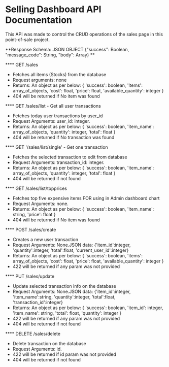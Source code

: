 # Selling Dashboard API Documentation

This API was made to control the CRUD operations of the sales page in this point-of-sale project.

**Response Schema: JSON OBJECT {"success": Boolean, "message_code": String, "body": Array} **

**** GET /sales  

* Fetches all items (Stocks) from the database
* Request arguments: none
* Returns: An object as per below: { 'success': boolean, 'items': array_of_objects, 'cost': float, 'price': float, 'available_quantity': integer }
* 404 will be returned if No item was found

**** GET /sales/list - Get all user transactions

* Fetches today user transactions by user_id
* Request Arguments: user_id: integer.
* Returns: An object as per below: { 'success': boolean, 'item_name': array_of_objects, 'quantity': integer, 'total': float }
* 404 will be returned if No transaction was found

**** GET '/sales/list/single' - Get one transaction 

* Fetches the selected transaction to edit from database
* Request Arguments: transaction_id: integer.
* Returns: An object as per below: { 'success': boolean, 'item_name': array_of_objects, 'quantity': integer, 'total': float }
* 404 will be returned if not found

**** GET /sales/list/topprices

* Fetches top five expensive items FOR using in Admin dashboard chart
* Request Arguments: none.
* Returns: An object as per below: { 'success': boolean, 'item_name': string, 'price': float }
* 404 will be returned if No item was found

**** POST /sales/create 

* Creates a new user transaction 
* Request Arguments: None.JSON data: {'item_id':integer, 'quantity':integer, 'total':float, 'current_user_id':integer}
* Returns: An object as per below: { 'success': boolean, 'items': array_of_objects, 'cost': float, 'price': float, 'available_quantity': integer }
* 422 will be returned if any param was not provided

**** PUT /sales/update

* Update selected transaction info on the database
* Request Arguments: None.JSON data: {'item_id':integer, 'item_name':string, 'quantity':integer, 'total':float, 'transaction_id':integer}
* Returns: An object as per below: { 'success': boolean, 'item_id': integer, 'item_name': string, 'total': float, 'quantity': integer }
* 422 will be returned if any param was not provided
* 404 will be returned if not found

**** DELETE /sales/delete

* Delete transaction on the database
* Request Arguments: id.
* 422 will be returned if id param was not provided
* 404 will be returned if not found
